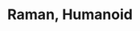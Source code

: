 ---
layout: project
title: "Raman, Humanoid"
description: "An Autonomous Android"
header-img: "img/team_bg_gray1.jpg"
category: raman
text: "Raman is a powerful android robot being designed in the form of an adult human, with its body shape builtto resemble the human body. Our objective is to explore and research the field of robotics to make facilitate robot’sinteraction and cooperation with humans."
docs: "http://172.16.101.237/raman/build/html/raman_index.html"
---